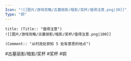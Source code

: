 ```yaml
---
Icon: "![[图片/游戏攻略/古墓丽影/暗影/奖杯/值得注意.png|30]]"
Type: "铜"
---
```

```ad-common-bronze-trophy
title: (Title:: "值得注意")
![[图片/游戏攻略/古墓丽影/暗影/奖杯/值得注意.png|100]]

(Comment:: "从村民处获知 5 处有意思的地点")
```

#古墓丽影/暗影/奖杯 #奖杯 #铜
